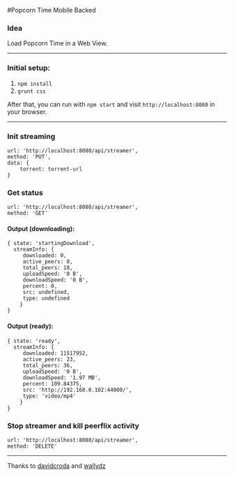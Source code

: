 #Popcorn Time Mobile Backed

### Idea
Load Popcorn Time in a Web View.

***

### Initial setup:

 1. `npm install`
 2. `grunt css`

After that, you can run with `npm start` and visit `http://localhost:8080` in your browser.

***

### Init streaming
```
url: 'http://localhost:8080/api/streamer',
method: 'PUT',
data: {
    torrent: torrent-url
}
```

### Get status
```
url: 'http://localhost:8080/api/streamer',
method: 'GET'
```

#### Output (downloading):
```
{ state: 'startingDownload',
  streamInfo: { 
     downloaded: 0,
     active_peers: 0,
     total_peers: 18,
     uploadSpeed: '0 B',
     downloadSpeed: '0 B',
     percent: 0,
     src: undefined,
     type: undefined 
    }
}
```

#### Output (ready):
```
{ state: 'ready',
  streamInfo: { 
     downloaded: 11517952,
     active_peers: 23,
     total_peers: 36,
     uploadSpeed: '0 B',
     downloadSpeed: '1.97 MB',
     percent: 109.84375,
     src: 'http://192.168.0.102:44000/',
     type: 'video/mp4' 
    } 
}
```

### Stop streamer and kill peerflix activity
```
url: 'http://localhost:8080/api/streamer',
method: 'DELETE'
```

***

Thanks to [davidcroda](http://github.com/davidcroda) and [wallydz](http://github.com/wallydz)